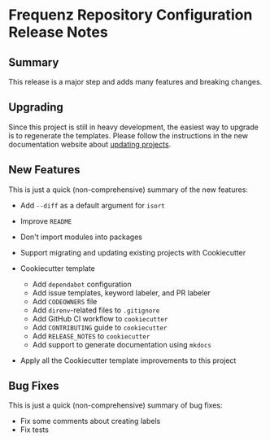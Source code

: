 # Frequenz Repository Configuration Release Notes

## Summary

This release is a major step and adds many features and breaking changes.

## Upgrading

Since this project is still in heavy development, the easiest way to upgrade is
to regenerate the templates. Please follow the instructions in the new
documentation website about [updating
projects](https://frequenz-floss.github.io/frequenz-repo-config-python/next/#update-an-existing-project).

## New Features

This is just a quick (non-comprehensive) summary of the new features:

* Add `--diff` as a default argument for `isort`
* Improve `README`
* Don't import modules into packages
* Support migrating and updating existing projects with Cookiecutter
* Cookiecutter template

  * Add `dependabot` configuration
  * Add issue templates, keyword labeler, and PR labeler
  * Add `CODEOWNERS` file
  * Add `direnv`-related files to `.gitignore`
  * Add GitHub CI workflow to `cookiecutter`
  * Add `CONTRIBUTING` guide to `cookiecutter`
  * Add `RELEASE_NOTES` to `cookiecutter`
  * Add support to generate documentation using `mkdocs`

* Apply all the Cookiecutter template improvements to this project

## Bug Fixes

This is just a quick (non-comprehensive) summary of bug fixes:

* Fix some comments about creating labels
* Fix tests
